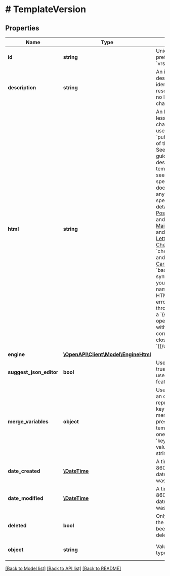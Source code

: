 # # TemplateVersion

## Properties

Name | Type | Description | Notes
------------ | ------------- | ------------- | -------------
**id** | **string** | Unique identifier prefixed with &#x60;vrsn_&#x60;. | [optional]
**description** | **string** | An internal description that identifies this resource. Must be no longer than 255 characters. | [optional]
**html** | **string** | An HTML string of less than 100,000 characters to be used as the &#x60;published_version&#x60; of this template. See [here](#section/HTML-Examples) for guidance on designing HTML templates. Please see endpoint specific documentation for any other product-specific HTML details: - [Postcards](#operation/postcard_create) - &#x60;front&#x60; and &#x60;back&#x60; - [Self Mailers](#operation/self_mailer_create) - &#x60;inside&#x60; and &#x60;outside&#x60; - [Letters](#operation/letter_create) - &#x60;file&#x60; - [Checks](#operation/check_create) - &#x60;check_bottom&#x60; and &#x60;attachment&#x60; - [Cards](#operation/card_create) - &#x60;front&#x60; and &#x60;back&#x60;  If there is a syntax error with your variable names within your HTML, then an error will be thrown, e.g. using a &#x60;{{#users}}&#x60; opening tag without the corresponding closing tag &#x60;{{/users}}&#x60;. | [optional]
**engine** | [**\OpenAPI\Client\Model\EngineHtml**](EngineHtml.md) |  | [optional]
**suggest_json_editor** | **bool** | Used by frontend, true if the template uses advanced features. | [optional]
**merge_variables** | **object** | Used by frontend, an object representing the keys of every merge variable present in the template. It has one key named &#39;keys&#39;, and its value is an array of strings. | [optional]
**date_created** | [**\DateTime**](\DateTime.md) | A timestamp in ISO 8601 format of the date the resource was created. | [optional]
**date_modified** | [**\DateTime**](\DateTime.md) | A timestamp in ISO 8601 format of the date the resource was last modified. | [optional]
**deleted** | **bool** | Only returned if the resource has been successfully deleted. | [optional]
**object** | **string** | Value is resource type. | [optional] [default to OBJECT_VERSION]

[[Back to Model list]](../../README.md#models) [[Back to API list]](../../README.md#endpoints) [[Back to README]](../../README.md)
